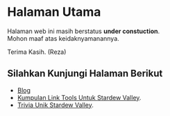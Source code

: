 # Halaman Utama

Halaman web ini masih berstatus **under constuction**.<br>
Mohon maaf atas keidaknyamanannya.

Terima Kasih. (Reza)

## Silahkan Kunjungi Halaman Berikut
- [Blog](content/blog/)
- [Kumpulan Link Tools Untuk Stardew Valley](content/howto/stardewvalley/kumpulanlinktools/).
- [Trivia Unik Stardew Valley](content/fyi/stardewvalley/triviaunik/).
